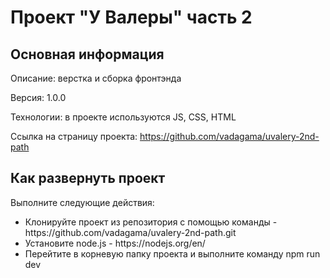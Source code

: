 <h1>Проект "У Валеры" часть 2</h1>
<h2>Основная информация</h2>
<p>Описание: верстка и сборка фронтэнда</p>
<p>Версия: 1.0.0</p>
<p>Технологии: в проекте используются JS, CSS, HTML</p>
<p>Ссылка на страницу проекта: <a href="https://github.com/vadagama/uvalery-2nd-path">https://github.com/vadagama/uvalery-2nd-path</a></p>
<h2>Как развернуть проект</h2>
<p>Выполните следующие действия:</p>
<ul>
<li>Клонируйте проект из репозитория с помощью команды - https://github.com/vadagama/uvalery-2nd-path.git</li>
<li>Установите node.js - https://nodejs.org/en/</li>
<li>Перейтите в корневую папку проекта и выполните команду npm run dev</li>
</ul>